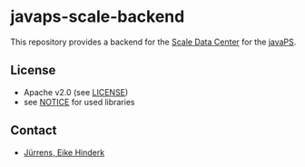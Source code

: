 # javaps-scale-backend

This repository provides a backend for the [Scale Data Center](https://ngageoint.github.io/scale/) for the
[javaPS](http://52north.github.io/javaPS/documentation_markdown/site/index.html).


## License

- Apache v2.0 (see [LICENSE](LICENSE))
- see [NOTICE](NOTICE) for used libraries


## Contact

* [Jürrens, Eike Hinderk](mailto:e.h.juerrens@52north.org)
